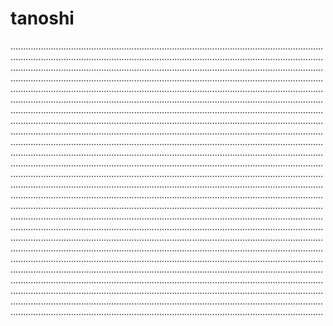 # tanoshi
........................................................................................................................................................................................................................................................................................................................................................................................................................................................................................................................................................................................................................................................................................................................................................................................................................................................................................................................................................................................................................................................................................................................................................................................................................................................................................................................................................................................................................................................................................................................................................................................................................................................................................................................................................................................................................................................................................................................................................................................................................................................................................................................................................................................................................................................................................................................................................................................................................................................................................................................................................................................................................................................................................................................................................................................................................................................................................................................................................................................................................................................................................................................................................................................................................................................................................................................................................